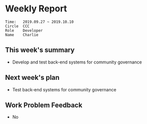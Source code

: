 # Weekly Report 
```
Time: 	2019.09.27 ~ 2019.10.10
Circle	CCC
Role	Developer
Name	Charlie
```
## This week's summary
- Develop and test back-end systems for community governance




## Next week's plan
- Test back-end systems for community governance
## Work Problem Feedback
- No

